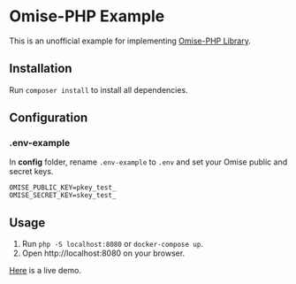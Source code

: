# Omise-PHP Example

This is an unofficial example for implementing [Omise-PHP Library](https://github.com/omise/omise-php).

## Installation

Run `composer install` to install all dependencies.

## Configuration

### .env-example

In **config** folder, rename `.env-example` to `.env` and set your Omise public and secret keys.

```
OMISE_PUBLIC_KEY=pkey_test_
OMISE_SECRET_KEY=skey_test_
```

## Usage

1. Run `php -S localhost:8080` or `docker-compose up`.
2. Open http://localhost:8080 on your browser.

[Here](https://fierce-mountain-21668.herokuapp.com/) is a live demo.
